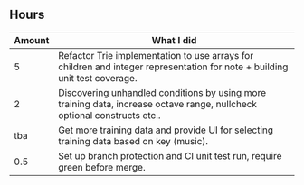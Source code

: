 

## Hours

|Amount|What I did|
|-|-|
|5|Refactor Trie implementation to use arrays for children and integer representation for note + building unit test coverage.|
|2|Discovering unhandled conditions by using more training data, increase octave range, nullcheck optional constructs etc..|
|tba|Get more training data and provide UI for selecting training data based on key (music).|
|0.5|Set up branch protection and CI unit test run, require green before merge.|
